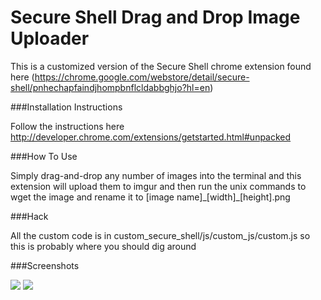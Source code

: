 Secure Shell Drag and Drop Image Uploader
=========================================

This is a customized version of the Secure Shell chrome extension found here (https://chrome.google.com/webstore/detail/secure-shell/pnhechapfaindjhompbnflcldabbghjo?hl=en)

###Installation Instructions

Follow the instructions here http://developer.chrome.com/extensions/getstarted.html#unpacked

###How To Use

Simply drag-and-drop any number of images into the terminal and this extension will upload them to imgur and then run the unix commands to wget the image and rename it to [image name]\_[width]\_[height].png

###Hack

All the custom code is in custom\_secure\_shell/js/custom\_js/custom.js so this is probably where you should dig around

###Screenshots

![](http://i.imgur.com/IUU47gI.png)
![](http://i.imgur.com/6ceTjPE.png)
